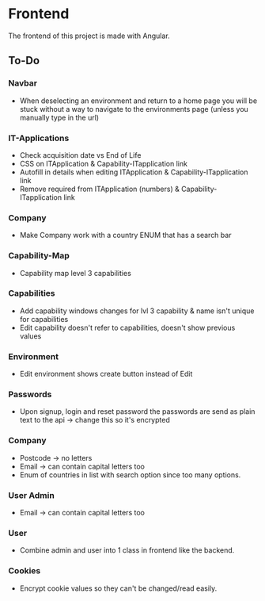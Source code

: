 
# Frontend
The frontend of this project is made with Angular. 

## To-Do

### Navbar
* When deselecting an environment and return to a home page you will be stuck without a way to navigate to the environments page (unless you manually type in the url)

### IT-Applications
* Check acquisition date vs End of Life
* CSS on ITApplication & Capability-ITapplication link
* Autofill in details when editing ITApplication & Capability-ITapplication link
* Remove required from ITApplication (numbers) & Capability-ITapplication link

### Company 
* Make Company work with a country ENUM that has a search bar

### Capability-Map
* Capability map level 3 capabilities

### Capabilities
* Add capability windows changes for lvl 3 capability & name isn't unique for capabilities
* Edit capability doesn't refer to capabilities, doesn't show previous values

### Environment
* Edit environment shows create button instead of Edit

### Passwords
* Upon signup, login and reset password the passwords are send as plain text to the api -> change this so it's encrypted

### Company
* Postcode -> no letters
* Email -> can contain capital letters too
* Enum of countries in list with search option since too many options.

### User Admin
* Email -> can contain capital letters too

### User
* Combine admin and user into 1 class in frontend like the backend.

### Cookies
* Encrypt cookie values so they can't be changed/read easily.